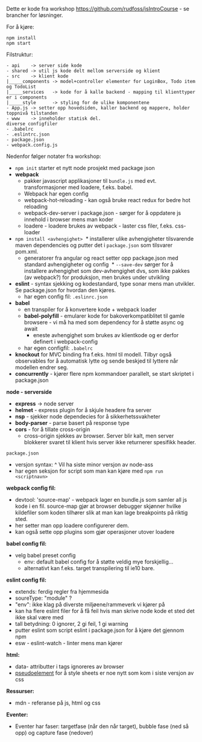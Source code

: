 Dette er kode fra workshop https://github.com/rudfoss/jsIntroCourse - se brancher for løsninger.

For å kjøre: 

```
npm install
npm start
```

Filstruktur:
```
- api    -> server side kode
- shared -> util js kode delt mellom serverside og klient
- src    -> klient kode
|_____components -> model+controller elementer for LoginBox, Todo item og TodoList
|_____services   -> kode for å kalle backend - mapping til klienttyper er i components
|_____style      -> styling for de ulike komponentene
- App.js -> setter opp hovedsiden, kaller backend og mappere, holder toppnivå tilstanden
- www    -> inneholder statisk del. 
diverse configfiler
- .babelrc
- .eslintrc.json
- package.json
- webpack.config.js

```


Nedenfor følger notater fra workshop:


* `npm init` starter et nytt node prosjekt med package json
* **webpack** 
  * pakker javascript applikasjoner til `bundle.js` med evt. transformasjoner med loadere, f.eks. babel. 
  * Webpack har egen config
  * webpack-hot-reloading - kan også bruke react redux for bedre hot reloading
  * webpack-dev-server i package.json - sørger for å oppdatere js innehold i browser mens man koder
  * loadere - loadere brukes av webpack - laster css filer, f.eks. css-loader
* `npm install <avhengighet>` 
  * installerer ulike avhengigheter tilsvarende maven dependencies og putter det i `package.json` som tilsvarer pom.xml.
  * generatorer fra angular og react setter opp package.json med standard avhengigheter og config
  * `--save-dev` sørger for å installere avhengighet som dev-avhengighet dvs, som ikke pakkes (av webpack?) for produksjon, men brukes under utvikling
* **eslint** - syntax sjekking og kodestandard, type sonar mens man utvikler. Se package.json for hvordan den kjøres. 
  * har egen config fil: `.eslinrc.json`
* **babel** 
  * en transpiler for å konvertere kode + webpack loader
  * **babel-polyfill** - emularer kode for bakoverkompatiblitet til gamle browsere - vi må ha med som dependency for å støtte async og await
    * eneste avhengighet som brukes av klientkode og er derfor definert i webpack-config
  * har egen configfil: `.babelrc`
* **knockout** for MVC binding fra f.eks. html til modell. Tilbyr også observables for å automatisk lytte og sende beskjed til lyttere når modellen endrer seg. 
* **concurrently** - kjører flere npm kommandoer parallelt, se start skriptet i package.json


**node - serverside** 
* **express** -> node server
* **helmet** - express plugin for å skjule headere fra server
* **nsp** - sjekker node dependecies for å sikkerhetssvakheter
* **body-parser** - parse basert på response type
* **cors** - for å tillate cross-origin
  * cross-origin sjekkes av browser. Server blir kalt, men server blokkerer svaret til klient hvis server ikke returnerer spesifikk header.

`package.json`
* versjon syntax: ^ Vil ha siste minor versjon av node-ass
* har egen seksjon for script som man kan kjøre med `npm run <scriptnavn>` 

**webpack config fil:**
*  devtool: 'source-map' - webpack lager en bundle.js som samler all js kode i en fil. source-map gjør at browser debugger skjønner hvilke kildefiler som koden tilhører slik at man kan lage breakpoints på riktig sted.  
* her setter man opp loadere configurerer dem. 
* kan også sette opp plugins som gjør operasjoner utover loadere

**babel config fil:** 
* velg babel preset config 
  * env: default babel config for å støtte veldig mye forskjellig... 
  * alternativt kan f.eks. target transpilering til ie10 bare. 

**eslint config fil:**
* extends: ferdig regler fra hjemmesida
* soureType: "module" ?
* "env": ikke klag på diverste miljøene/rammeverk vi kjører på
* kan ha flere eslint filer for å få feil hvis man skrive node kode et sted det ikke skal være med
* tall betydning: 0  ignorer, 2 gi feil,  1 gi warning
* putter eslint som script eslint i package.json for å kjøre det gjennom npm
* esw - eslint-watch - linter mens man kjører

**html:**
- data- attributter i tags ignoreres av browser
- [pseudoelement](https://developer.mozilla.org/en-US/docs/Web/CSS/Pseudo-elements) for å style sheets er noe nytt som kom i siste versjon av css

**Ressurser:**
- mdn - referanse på js, html og css

**Eventer:**
- Eventer har faser: targetfase (når den når target), bubble fase (ned så opp) og capture fase (nedover)

